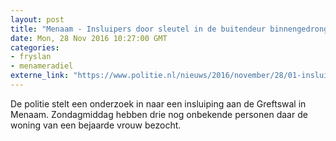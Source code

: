 ```yaml
---
layout: post
title: "Menaam - Insluipers door sleutel in de buitendeur binnengedrongen"
date: Mon, 28 Nov 2016 10:27:00 GMT
categories: 
- fryslan 
- menameradiel 
externe_link: "https://www.politie.nl/nieuws/2016/november/28/01-insluipers-door-sleutel-in-de-buitendeur-binnengedrongen.html"
---
```


De politie stelt een onderzoek in naar een insluiping aan de Greftswal in Menaam. Zondagmiddag hebben drie nog onbekende personen daar de woning van een bejaarde vrouw bezocht.
